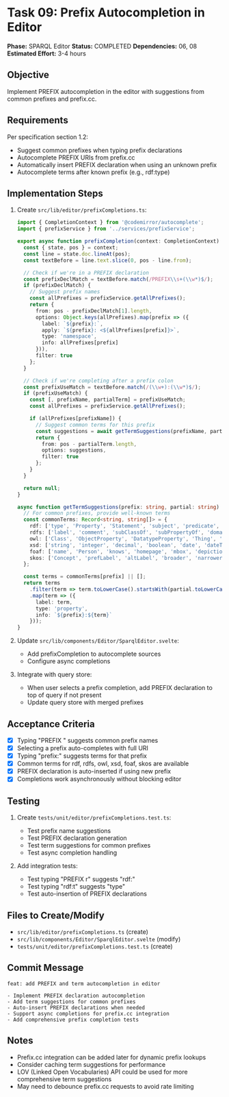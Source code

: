 # Task 09: Prefix Autocompletion in Editor

**Phase:** SPARQL Editor
**Status:** COMPLETED
**Dependencies:** 06, 08
**Estimated Effort:** 3-4 hours

## Objective

Implement PREFIX autocompletion in the editor with suggestions from common prefixes and prefix.cc.

## Requirements

Per specification section 1.2:
- Suggest common prefixes when typing prefix declarations
- Autocomplete PREFIX URIs from prefix.cc
- Automatically insert PREFIX declaration when using an unknown prefix
- Autocomplete terms after known prefix (e.g., rdf:type)

## Implementation Steps

1. Create `src/lib/editor/prefixCompletions.ts`:
   ```typescript
   import { CompletionContext } from '@codemirror/autocomplete';
   import { prefixService } from '../services/prefixService';

   export async function prefixCompletion(context: CompletionContext) {
     const { state, pos } = context;
     const line = state.doc.lineAt(pos);
     const textBefore = line.text.slice(0, pos - line.from);

     // Check if we're in a PREFIX declaration
     const prefixDeclMatch = textBefore.match(/PREFIX\\s+(\\w*)$/);
     if (prefixDeclMatch) {
       // Suggest prefix names
       const allPrefixes = prefixService.getAllPrefixes();
       return {
         from: pos - prefixDeclMatch[1].length,
         options: Object.keys(allPrefixes).map(prefix => ({
           label: `${prefix}:`,
           apply: `${prefix}: <${allPrefixes[prefix]}>`,
           type: 'namespace',
           info: allPrefixes[prefix]
         })),
         filter: true
       };
     }

     // Check if we're completing after a prefix colon
     const prefixUseMatch = textBefore.match(/(\\w+):(\\w*)$/);
     if (prefixUseMatch) {
       const [, prefixName, partialTerm] = prefixUseMatch;
       const allPrefixes = prefixService.getAllPrefixes();

       if (allPrefixes[prefixName]) {
         // Suggest common terms for this prefix
         const suggestions = await getTermSuggestions(prefixName, partialTerm);
         return {
           from: pos - partialTerm.length,
           options: suggestions,
           filter: true
         };
       }
     }

     return null;
   }

   async function getTermSuggestions(prefix: string, partial: string) {
     // For common prefixes, provide well-known terms
     const commonTerms: Record<string, string[]> = {
       rdf: ['type', 'Property', 'Statement', 'subject', 'predicate', 'object'],
       rdfs: ['label', 'comment', 'subClassOf', 'subPropertyOf', 'domain', 'range', 'Class'],
       owl: ['Class', 'ObjectProperty', 'DatatypeProperty', 'Thing', 'sameAs', 'inverseOf'],
       xsd: ['string', 'integer', 'decimal', 'boolean', 'date', 'dateTime', 'float', 'double'],
       foaf: ['name', 'Person', 'knows', 'homepage', 'mbox', 'depiction', 'Organization'],
       skos: ['Concept', 'prefLabel', 'altLabel', 'broader', 'narrower', 'related']
     };

     const terms = commonTerms[prefix] || [];
     return terms
       .filter(term => term.toLowerCase().startsWith(partial.toLowerCase()))
       .map(term => ({
         label: term,
         type: 'property',
         info: `${prefix}:${term}`
       }));
   }
   ```

2. Update `src/lib/components/Editor/SparqlEditor.svelte`:
   - Add prefixCompletion to autocomplete sources
   - Configure async completions

3. Integrate with query store:
   - When user selects a prefix completion, add PREFIX declaration to top of query if not present
   - Update query store with merged prefixes

## Acceptance Criteria

- [x] Typing "PREFIX " suggests common prefix names
- [x] Selecting a prefix auto-completes with full URI
- [x] Typing "prefix:" suggests terms for that prefix
- [x] Common terms for rdf, rdfs, owl, xsd, foaf, skos are available
- [x] PREFIX declaration is auto-inserted if using new prefix
- [x] Completions work asynchronously without blocking editor

## Testing

1. Create `tests/unit/editor/prefixCompletions.test.ts`:
   - Test prefix name suggestions
   - Test PREFIX declaration generation
   - Test term suggestions for common prefixes
   - Test async completion handling

2. Add integration tests:
   - Test typing "PREFIX r" suggests "rdf:"
   - Test typing "rdf:t" suggests "type"
   - Test auto-insertion of PREFIX declarations

## Files to Create/Modify

- `src/lib/editor/prefixCompletions.ts` (create)
- `src/lib/components/Editor/SparqlEditor.svelte` (modify)
- `tests/unit/editor/prefixCompletions.test.ts` (create)

## Commit Message

```
feat: add PREFIX and term autocompletion in editor

- Implement PREFIX declaration autocompletion
- Add term suggestions for common prefixes
- Auto-insert PREFIX declarations when needed
- Support async completions for prefix.cc integration
- Add comprehensive prefix completion tests
```

## Notes

- Prefix.cc integration can be added later for dynamic prefix lookups
- Consider caching term suggestions for performance
- LOV (Linked Open Vocabularies) API could be used for more comprehensive term suggestions
- May need to debounce prefix.cc requests to avoid rate limiting
